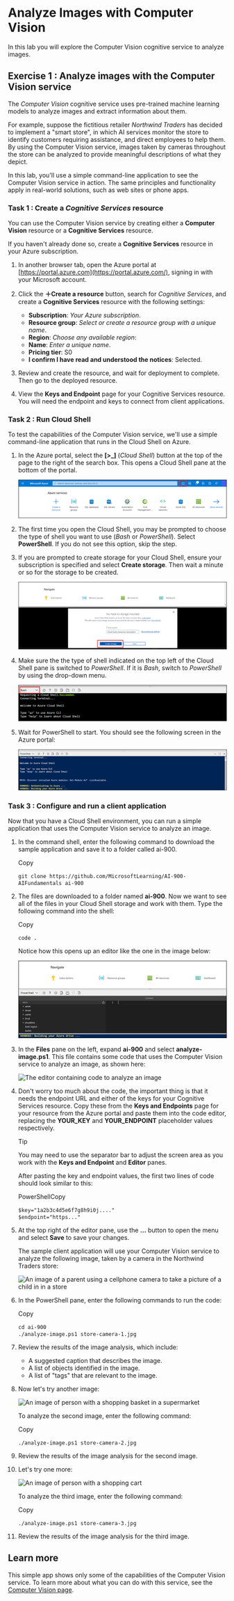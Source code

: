 # Analyze Images with Computer Vision​

In this lab you will explore the Computer Vision cognitive service to analyze images.​


## Exercise 1 : Analyze images with the Computer Vision service

The  _Computer Vision_  cognitive service uses pre-trained machine learning models to analyze images and extract information about them.

For example, suppose the fictitious retailer  _Northwind Traders_  has decided to implement a "smart store", in which AI services monitor the store to identify customers requiring assistance, and direct employees to help them. By using the Computer Vision service, images taken by cameras throughout the store can be analyzed to provide meaningful descriptions of what they depict.

In this lab, you'll use a simple command-line application to see the Computer Vision service in action. The same principles and functionality apply in real-world solutions, such as web sites or phone apps.

### Task 1 : Create a  _Cognitive Services_  resource

You can use the Computer Vision service by creating either a  **Computer Vision**  resource or a  **Cognitive Services**  resource.

If you haven't already done so, create a  **Cognitive Services**  resource in your Azure subscription.

1.  In another browser tab, open the Azure portal at  [https://portal.azure.com](https://portal.azure.com/), signing in with your Microsoft account.
    
2.  Click the  **＋Create a resource**  button, search for  _Cognitive Services_, and create a  **Cognitive Services**  resource with the following settings:
    
    -   **Subscription**:  _Your Azure subscription_.
    -   **Resource group**:  _Select or create a resource group with a unique name_.
    -   **Region**:  _Choose any available region_:
    -   **Name**:  _Enter a unique name_.
    -   **Pricing tier**: S0
    -   **I confirm I have read and understood the notices**: Selected.
3.  Review and create the resource, and wait for deployment to complete. Then go to the deployed resource.
    
4.  View the  **Keys and Endpoint**  page for your Cognitive Services resource. You will need the endpoint and keys to connect from client applications.
    

### Task 2 : Run Cloud Shell

To test the capabilities of the Computer Vision service, we'll use a simple command-line application that runs in the Cloud Shell on Azure.

1.  In the Azure portal, select the  **[>_]**  (_Cloud Shell_) button at the top of the page to the right of the search box. This opens a Cloud Shell pane at the bottom of the portal.
    
    ![Start Cloud Shell by clicking on the icon to the right of the top search box](../media/powershell-portal-guide-1.png)
    
2.  The first time you open the Cloud Shell, you may be prompted to choose the type of shell you want to use (_Bash_  or  _PowerShell_). Select  **PowerShell**. If you do not see this option, skip the step.
    
3.  If you are prompted to create storage for your Cloud Shell, ensure your subscription is specified and select  **Create storage**. Then wait a minute or so for the storage to be created.
    
    ![Create storage by clicking confirm.](../media/powershell-portal-guide-2.png)
    
4.  Make sure the the type of shell indicated on the top left of the Cloud Shell pane is switched to  _PowerShell_. If it is  _Bash_, switch to  _PowerShell_  by using the drop-down menu.
    
    ![How to find the left hand drop down menu to switch to PowerShell](../media/powershell-portal-guide-3.png)
    
5.  Wait for PowerShell to start. You should see the following screen in the Azure portal:
    
    ![Wait for PowerShell to start.](../media/powershell-prompt.png)
    

### Task 3 : Configure and run a client application

Now that you have a Cloud Shell environment, you can run a simple application that uses the Computer Vision service to analyze an image.

1.  In the command shell, enter the following command to download the sample application and save it to a folder called ai-900.
    
    Copy
    
    ```
    git clone https://github.com/MicrosoftLearning/AI-900-AIFundamentals ai-900
    
    ```
    
2.  The files are downloaded to a folder named  **ai-900**. Now we want to see all of the files in your Cloud Shell storage and work with them. Type the following command into the shell:
    
    Copy
    
    ```
    code .
    
    ```
    
    Notice how this opens up an editor like the one in the image below:
    
    ![The code editor.](../media/powershell-portal-guide-4.png)
    
3.  In the  **Files**  pane on the left, expand  **ai-900**  and select  **analyze-image.ps1**. This file contains some code that uses the Computer Vision service to analyze an image, as shown here:
    
    ![The editor containing code to analyze an image](../media/analyze-image-code.png)
    
4.  Don't worry too much about the code, the important thing is that it needs the endpoint URL and either of the keys for your Cognitive Services resource. Copy these from the  **Keys and Endpoints**  page for your resource from the Azure portal and paste them into the code editor, replacing the  **YOUR_KEY**  and  **YOUR_ENDPOINT**  placeholder values respectively.
    
    Tip
    
    You may need to use the separator bar to adjust the screen area as you work with the  **Keys and Endpoint**  and  **Editor**  panes.
    
    After pasting the key and endpoint values, the first two lines of code should look similar to this:
    
    PowerShellCopy
    
    ```
    $key="1a2b3c4d5e6f7g8h9i0j...."    
    $endpoint="https..."
    
    ```
    
5.  At the top right of the editor pane, use the  **...**  button to open the menu and select  **Save**  to save your changes.
    
    The sample client application will use your Computer Vision service to analyze the following image, taken by a camera in the Northwind Traders store:
    
    ![An image of a parent using a cellphone camera to take a picture of a child in in a store](../media/store-camera-1.jpg)
    
6.  In the PowerShell pane, enter the following commands to run the code:
    
    Copy
    
    ```
    cd ai-900
    ./analyze-image.ps1 store-camera-1.jpg
    
    ```
    
7.  Review the results of the image analysis, which include:
    
    -   A suggested caption that describes the image.
    -   A list of objects identified in the image.
    -   A list of "tags" that are relevant to the image.
8.  Now let's try another image:
    
    ![An image of person with a shopping basket in a supermarket](../media/store-camera-2.jpg)
    
    To analyze the second image, enter the following command:
    
    Copy
    
    ```
    ./analyze-image.ps1 store-camera-2.jpg
    
    ```
    
9.  Review the results of the image analysis for the second image.
    
10. Let's try one more:
    
    ![An image of person with a shopping cart](../media/store-camera-3.jpg)
    
    To analyze the third image, enter the following command:
    
    Copy
    ```
    ./analyze-image.ps1 store-camera-3.jpg
    
    ```
    
11.  Review the results of the image analysis for the third image.
    

## Learn more

This simple app shows only some of the capabilities of the Computer Vision service. To learn more about what you can do with this service, see the  [Computer Vision page](https://azure.microsoft.com/services/cognitive-services/computer-vision/).